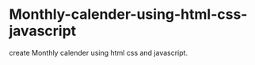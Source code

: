 # Monthly-calender-using-html-css-javascript
create Monthly calender using html css and javascript.
